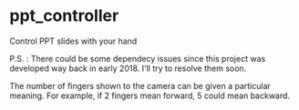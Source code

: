 # ppt_controller
Control PPT slides with your hand

P.S. : There could be some dependecy issues since this project was developed way back in early 2018. I'll try to resolve them soon.

The number of fingers shown to the camera can be given a particular meaning. For example, if 2 fingers mean forward, 5 could mean backward.
